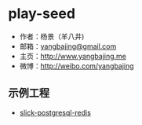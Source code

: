 # play-seed

- 作者：杨景（羊八井)
- 邮箱：yangbajing@gmail.com
- 主页：http://www.yangbajing.me
- 微博：http://weibo.com/yangbajing


## 示例工程

- [slick-postgresql-redis](slick-postgresql-redis)

